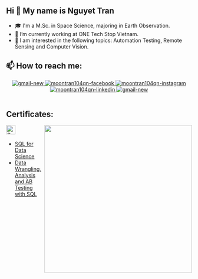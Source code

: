 <!---
moontran104qn/moontran104qn is a ✨ special ✨ repository because its `README.md` (this file) appears on your GitHub profile.
You can click the Preview link to take a look at your changes.
--->

## Hi 👋 My name is Nguyet Tran
- :mortar_board: I'm a M.Sc. in Space Science, majoring in Earth Observation. 
- :round_pushpin: I’m currently working at ONE Tech Stop Vietnam.
- 👀 I am interested in the following topics: Automation Testing, Remote Sensing and Computer Vision. <br>

## 📫 How to reach me: 
<!-- https://icons8.com -->
<div align="center">
  <a href="mailto:moontran104qn@gmail.com" target="top">
    <img src="https://img.icons8.com/clouds/100/gmail-new.png" alt="gmail-new" alt="moontran104qn-email" />
  </a>
  <a href="https://www.facebook.com/profile.php?id=100007320825664" target="blank">
    <img src="https://img.icons8.com/clouds/100/facebook-new.png" alt="moontran104qn-facebook" />
  </a>
  <a href="https://instagram.com/moon.104qn" target="blank">
    <img src="https://img.icons8.com/clouds/100/instagram-new--v3.png" alt="moontran104qn-instagram" />
  </a>
  <a href="https://www.linkedin.com/in/nguyet-tran-736b7a220/" target="blank">
    <img src="https://img.icons8.com/clouds/100/linkedin.png" alt="moontran104qn-linkedin" />
  </a>
  <a href="https://github.com/moontran104qn" target="top">
    <img src="https://img.icons8.com/clouds/100/github.png" alt="gmail-new" alt="moontran104qn-github" />
  </a>
</div> <br>

## Certificates:

<img align="right" width="400" src="https://github.githubassets.com/images/modules/profile/profile-joined-github.svg">

<!-- https://simpleicons.org/ -->

<span><img src="https://img.shields.io/badge/Coursera-000000?logo=coursera&logoColor=0056D2" alt="Coursera logo" title="Coursera" height="25" /></span>
&nbsp;
- [SQL for Data Science](https://coursera.org/share/4f0a48736b9fe13f4b798111796dd47f)
- [Data Wrangling, Analysis and AB Testing with SQL](https://coursera.org/share/641c8b7cc43008b96cc0abb8106e2281)
